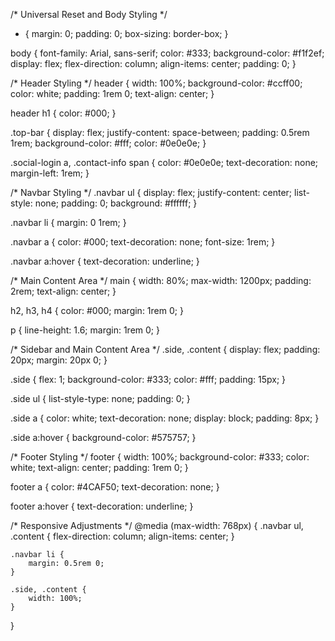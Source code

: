 /* Universal Reset and Body Styling */
* {
    margin: 0;
    padding: 0;
    box-sizing: border-box;
}

body {
    font-family: Arial, sans-serif;
    color: #333;
    background-color: #f1f2ef;
    display: flex;
    flex-direction: column;
    align-items: center;
    padding: 0;
}

/* Header Styling */
header {
    width: 100%;
    background-color: #ccff00;
    color: white;
    padding: 1rem 0;
    text-align: center;
}

header h1 {
    color: #000;
}

.top-bar {
    display: flex;
    justify-content: space-between;
    padding: 0.5rem 1rem;
    background-color: #fff;
    color: #0e0e0e;
}

.social-login a, .contact-info span {
    color: #0e0e0e;
    text-decoration: none;
    margin-left: 1rem;
}

/* Navbar Styling */
.navbar ul {
    display: flex;
    justify-content: center;
    list-style: none;
    padding: 0;
    background: #ffffff;
}

.navbar li {
    margin: 0 1rem;
}

.navbar a {
    color: #000;
    text-decoration: none;
    font-size: 1rem;
}

.navbar a:hover {
    text-decoration: underline;
}

/* Main Content Area */
main {
    width: 80%;
    max-width: 1200px;
    padding: 2rem;
    text-align: center;
}

h2, h3, h4 {
    color: #000;
    margin: 1rem 0;
}

p {
    line-height: 1.6;
    margin: 1rem 0;
}

/* Sidebar and Main Content Area */
.side, .content {
    display: flex;
    padding: 20px;
    margin: 20px 0;
}

.side {
    flex: 1;
    background-color: #333;
    color: #fff;
    padding: 15px;
}

.side ul {
    list-style-type: none;
    padding: 0;
}

.side a {
    color: white;
    text-decoration: none;
    display: block;
    padding: 8px;
}

.side a:hover {
    background-color: #575757;
}

/* Footer Styling */
footer {
    width: 100%;
    background-color: #333;
    color: white;
    text-align: center;
    padding: 1rem 0;
}

footer a {
    color: #4CAF50;
    text-decoration: none;
}

footer a:hover {
    text-decoration: underline;
}

/* Responsive Adjustments */
@media (max-width: 768px) {
    .navbar ul, .content {
        flex-direction: column;
        align-items: center;
    }

    .navbar li {
        margin: 0.5rem 0;
    }

    .side, .content {
        width: 100%;
    }
}
